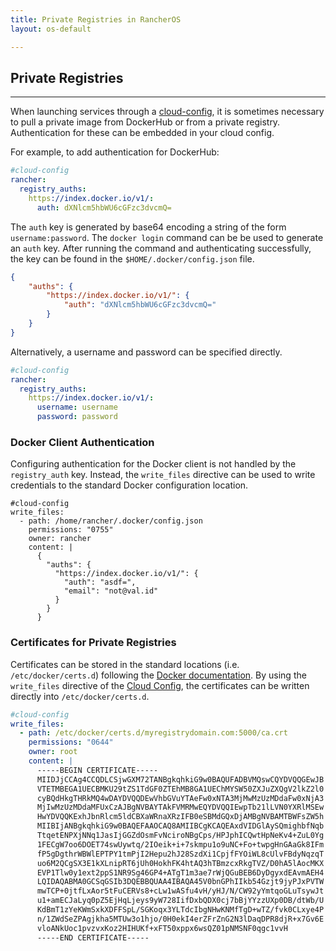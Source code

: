```yaml
---
title: Private Registries in RancherOS
layout: os-default

---
```


## Private Registries
---

When launching services through a [cloud-config]({{site.baseurl}}/os/configuration/#cloud-config), it is sometimes necessary to pull a private image from DockerHub or from a private registry. Authentication for these can be embedded in your cloud config.

For example, to add authentication for DockerHub:

```yaml
#cloud-config
rancher:
  registry_auths:
    https://index.docker.io/v1/:
      auth: dXNlcm5hbWU6cGFzc3dvcmQ=
```

The `auth` key is generated by base64 encoding a string of the form `username:password`. The `docker login` command can be be used to generate an `auth` key. After running the command and authenticating successfully, the key can be found in the `$HOME/.docker/config.json` file.

```json
{
	"auths": {
		"https://index.docker.io/v1/": {
			"auth": "dXNlcm5hbWU6cGFzc3dvcmQ="
		}
	}
}
```

Alternatively, a username and password can be specified directly.

```yaml
#cloud-config
rancher:
  registry_auths:
    https://index.docker.io/v1/:
      username: username
      password: password
```

### Docker Client Authentication

Configuring authentication for the Docker client is not handled by the `registry_auth` key. Instead, the `write_files` directive can be used to write credentials to the standard Docker configuration location.

```
#cloud-config
write_files:
  - path: /home/rancher/.docker/config.json
    permissions: "0755"
    owner: rancher
    content: |
      {
        "auths": {
          "https://index.docker.io/v1/": {
            "auth": "asdf=",
            "email": "not@val.id"
          }
        }
      }
```

### Certificates for Private Registries

Certificates can be stored in the standard locations (i.e. `/etc/docker/certs.d`) following the [Docker documentation](https://docs.docker.com/registry/insecure). By using the `write_files` directive of the [Cloud Config]({{site.baseurl}}/os/configuration/#cloud-config), the certificates can be written directly into `/etc/docker/certs.d`.

```yaml
#cloud-config
write_files:
  - path: /etc/docker/certs.d/myregistrydomain.com:5000/ca.crt
    permissions: "0644"
    owner: root
    content: |
      -----BEGIN CERTIFICATE-----
      MIIDJjCCAg4CCQDLCSjwGXM72TANBgkqhkiG9w0BAQUFADBVMQswCQYDVQQGEwJB
      VTETMBEGA1UECBMKU29tZS1TdGF0ZTEhMB8GA1UEChMYSW50ZXJuZXQgV2lkZ2l0
      cyBQdHkgTHRkMQ4wDAYDVQQDEwVhbGVuYTAeFw0xNTA3MjMwMzUzMDdaFw0xNjA3
      MjIwMzUzMDdaMFUxCzAJBgNVBAYTAkFVMRMwEQYDVQQIEwpTb21lLVN0YXRlMSEw
      HwYDVQQKExhJbnRlcm5ldCBXaWRnaXRzIFB0eSBMdGQxDjAMBgNVBAMTBWFsZW5h
      MIIBIjANBgkqhkiG9w0BAQEFAAOCAQ8AMIIBCgKCAQEAxdVIDGlAySQmighbfNqb
      TtqetENPXjNNq1JasIjGGZdOsmFvNciroNBgCps/HPJphICQwtHpNeKv4+ZuL0Yg
      1FECgW7oo6DOET74swUywtq/2IOeik+i+7skmpu1o9uNC+Fo+twpgHnGAaGk8IFm
      fP5gDgthrWBWlEPTPY1tmPjI2Hepu2hJ28SzdXi1CpjfFYOiWL8cUlvFBdyNqzqT
      uo6M2QCgSX3E1kXLnipRT6jUh0HokhFK4htAQ3hTBmzcxRkgTVZ/D0hA5lAocMKX
      EVP1Tlw0y1ext2ppS1NR9Sg46GP4+ATgT1m3ae7rWjQGuBEB6DyDgyxdEAvmAEH4
      LQIDAQABMA0GCSqGSIb3DQEBBQUAA4IBAQA45V0bnGPhIIkb54Gzjt9jyPJxPVTW
      mwTCP+0jtfLxAor5tFuCERVs8+cLw1wASfu4vH/yHJ/N/CW92yYmtqoGLuTsywJt
      u1+amECJaLyq0pZ5EjHqLjeys9yW728IifDxbQDX0cj7bBjYYzzUXp0DB/dtWb/U
      KdBmT1zYeKWmSxkXDFFSpL/SGKoqx3YLTdcIbgNHwKNMfTgD+wTZ/fvk0CLxye4P
      n/1ZWdSeZPAgjkha5MTUw3o1hjo/0H0ekI4erZFrZnG2N3lDaqDPR8djR+x7Gv6E
      vloANkUoc1pvzvxKoz2HIHUKf+xFT50xppx6wsQZ01pNMSNF0qgc1vvH
      -----END CERTIFICATE-----
```
